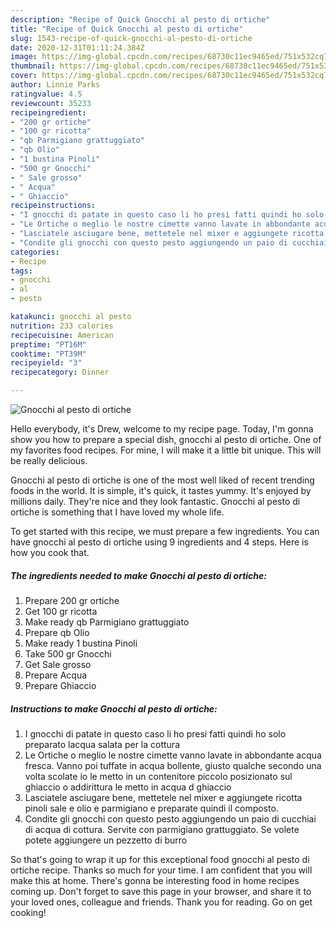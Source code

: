 ```yaml
---
description: "Recipe of Quick Gnocchi al pesto di ortiche"
title: "Recipe of Quick Gnocchi al pesto di ortiche"
slug: 1543-recipe-of-quick-gnocchi-al-pesto-di-ortiche
date: 2020-12-31T01:11:24.384Z
image: https://img-global.cpcdn.com/recipes/68730c11ec9465ed/751x532cq70/gnocchi-al-pesto-di-ortiche-recipe-main-photo.jpg
thumbnail: https://img-global.cpcdn.com/recipes/68730c11ec9465ed/751x532cq70/gnocchi-al-pesto-di-ortiche-recipe-main-photo.jpg
cover: https://img-global.cpcdn.com/recipes/68730c11ec9465ed/751x532cq70/gnocchi-al-pesto-di-ortiche-recipe-main-photo.jpg
author: Linnie Parks
ratingvalue: 4.5
reviewcount: 35233
recipeingredient:
- "200 gr ortiche"
- "100 gr ricotta"
- "qb Parmigiano grattuggiato"
- "qb Olio"
- "1 bustina Pinoli"
- "500 gr Gnocchi"
- " Sale grosso"
- " Acqua"
- " Ghiaccio"
recipeinstructions:
- "I gnocchi di patate in questo caso li ho presi fatti quindi ho solo preparato lacqua salata per la cottura"
- "Le Ortiche o meglio le nostre cimette vanno lavate in abbondante acqua fresca. Vanno poi tuffate in acqua bollente, giusto qualche secondo una volta scolate io le metto in un contenitore piccolo posizionato sul ghiaccio o addirittura le metto in acqua d ghiaccio"
- "Lasciatele asciugare bene, mettetele nel mixer e aggiungete ricotta pinoli sale e olio e parmigiano e preparate quindi il composto."
- "Condite gli gnocchi con questo pesto aggiungendo un paio di cucchiai di acqua di cottura. Servite con parmigiano grattuggiato. Se volete potete aggiungere un pezzetto di burro"
categories:
- Recipe
tags:
- gnocchi
- al
- pesto

katakunci: gnocchi al pesto 
nutrition: 233 calories
recipecuisine: American
preptime: "PT16M"
cooktime: "PT39M"
recipeyield: "3"
recipecategory: Dinner

---
```



![Gnocchi al pesto di ortiche](https://img-global.cpcdn.com/recipes/68730c11ec9465ed/751x532cq70/gnocchi-al-pesto-di-ortiche-recipe-main-photo.jpg)

Hello everybody, it's Drew, welcome to my recipe page. Today, I'm gonna show you how to prepare a special dish, gnocchi al pesto di ortiche. One of my favorites food recipes. For mine, I will make it a little bit unique. This will be really delicious.



Gnocchi al pesto di ortiche is one of the most well liked of recent trending foods in the world. It is simple, it's quick, it tastes yummy. It's enjoyed by millions daily. They're nice and they look fantastic. Gnocchi al pesto di ortiche is something that I have loved my whole life.


To get started with this recipe, we must prepare a few ingredients. You can have gnocchi al pesto di ortiche using 9 ingredients and 4 steps. Here is how you cook that.

<!--inarticleads1-->

##### The ingredients needed to make Gnocchi al pesto di ortiche:

1. Prepare 200 gr ortiche
1. Get 100 gr ricotta
1. Make ready qb Parmigiano grattuggiato
1. Prepare qb Olio
1. Make ready 1 bustina Pinoli
1. Take 500 gr Gnocchi
1. Get  Sale grosso
1. Prepare  Acqua
1. Prepare  Ghiaccio




<!--inarticleads2-->

##### Instructions to make Gnocchi al pesto di ortiche:

1. I gnocchi di patate in questo caso li ho presi fatti quindi ho solo preparato lacqua salata per la cottura
1. Le Ortiche o meglio le nostre cimette vanno lavate in abbondante acqua fresca. Vanno poi tuffate in acqua bollente, giusto qualche secondo una volta scolate io le metto in un contenitore piccolo posizionato sul ghiaccio o addirittura le metto in acqua d ghiaccio
1. Lasciatele asciugare bene, mettetele nel mixer e aggiungete ricotta pinoli sale e olio e parmigiano e preparate quindi il composto.
1. Condite gli gnocchi con questo pesto aggiungendo un paio di cucchiai di acqua di cottura. Servite con parmigiano grattuggiato. Se volete potete aggiungere un pezzetto di burro




So that's going to wrap it up for this exceptional food gnocchi al pesto di ortiche recipe. Thanks so much for your time. I am confident that you will make this at home. There's gonna be interesting food in home recipes coming up. Don't forget to save this page in your browser, and share it to your loved ones, colleague and friends. Thank you for reading. Go on get cooking!
